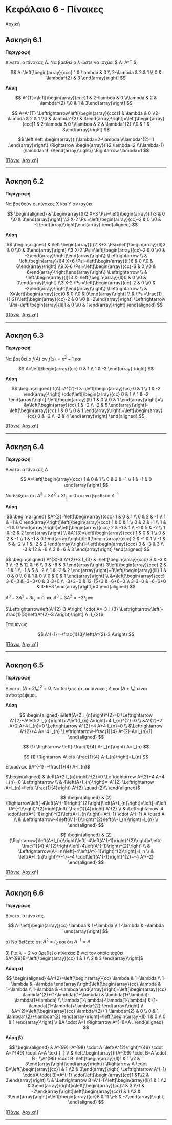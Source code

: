 <script type="text/javascript" charset="utf-8" 
src="https://cdn.mathjax.org/mathjax/latest/MathJax.js?config=TeX-AMS-MML_HTMLorMML,
https://vincenttam.github.io/javascripts/MathJaxLocal.js"></script>

<div id='id-section-6-top'/>

# Κεφάλαιο 6 - Πίνακες

[Αρχική](./README.md)



## Άσκηση 6.1

**Περιγραφή**

Δίνεται ο πίνακας Α. Να βρεθεί ο λ ώστε να ισχύει $ A=A^T $

$$
A=\left[\begin{array}{ccc}
1 & \lambda & 0 \\
2-\lambda & 2 & 1 \\
0 & \lambda^{2} & 3
\end{array}\right]
$$


**Λύση**

$$
A^{T}=\left[\begin{array}{ccc}1 & 2-\lambda & 0 \\\lambda & 2 & \lambda^{2} \\0 & 1 & 3\end{array}\right]
$$

$$
A=A^{T} \Leftrightarrow\left[\begin{array}{ccc}1 & \lambda & 0 \\2-\lambda & 2 & 1 \\0 & \lambda^{2} & 3\end{array}\right]=\left[\begin{array}{ccc}1 & 2-\lambda & 0 \\\lambda & 2 & \lambda^{2} \\0 & 1 & 3\end{array}\right]
$$

$$
\left.\left.\begin{array}{l}\lambda=2-\lambda \\\lambda^{2}=1 .\end{array}\right\} \Rightarrow \begin{array}{l}2 \lambda=2 \\(\lambda-1)(\lambda+1)=0\end{array}\right\}
\Rightarrow
\lambda=1
$$



[[Πάνω](#id-section-6-top), [Αρχική](./README.md)]

---

## Άσκηση 6.2

**Περιγραφή**

Να βρεθούν οι πίνακες Χ και Υ αν ισχύει:

$$
\begin{aligned}
& \begin{array}{l}2 X+3 \Psi=\left[\begin{array}{ll}3 & 0 \\0 & 3\end{array}\right] \\3 X-2 \Psi=\left[\begin{array}{cc}-2 & 0 \\0 & -2\end{array}\right]\end{array}
\end{aligned}
$$

**Λύση**

$$
\begin{aligned}
& \left.\begin{array}{l}2 X+3 \Psi=\left[\begin{array}{ll}3 & 0 \\0 & 3\end{array}\right] \\3 X-2 \Psi=\left[\begin{array}{cc}-2 & 0 \\0 & -2\end{array}\right]\end{array}\right\} \Leftrightarrow \\
& \left.\begin{array}{l}4 X+6 \Psi=\left[\begin{array}{ll}6 & 0 \\0 & 6\end{array}\right] \\9 X-6 \Psi=\left[\begin{array}{cc}-6 & 0 \\0 & -6\end{array}\right]\end{array}\right\} \Leftrightarrow \\
& \left.\begin{array}{l}13 X=\left[\begin{array}{ll}0 & 0 \\0 & 0\end{array}\right] \\3 X-2 \Psi=\left[\begin{array}{cc}-2 & 0 \\0 & -2\end{array}\right]\end{array}\right\} \Leftrightarrow \\
& X=\left[\begin{array}{cc}0 & 0 \\0 & 0\end{array}\right]  \\
& \Psi=\frac{1}{(-2)}\left[\begin{array}{cc}-2 & 0 \\0 & -2\end{array}\right] \Leftrightarrow \Psi=\left[\begin{array}{ll}1 & 0 \\0 & 1\end{array}\right]
\end{aligned}
$$




[[Πάνω](#id-section-6-top), [Αρχική](./README.md)]

---

## Άσκηση 6.3

**Περιγραφή**

Να βρεθεί ο $f(A)$ αν $f(x)=x^2 - 1$ και 

$$
A=\left[\begin{array}{cc}
0 & 1 \\
1 & -2
\end{array} \right]
$$

**Λύση**

$$
\begin{aligned}
f(A)=A^{2}-I &=\left[\begin{array}{cc}
0 & 1 \\
1 & -2
\end{array}\right] \cdot\left[\begin{array}{cc}
0 & 1 \\
1 & -2
\end{array}\right]-\left[\begin{array}{ll}
1 & 0 \\
0 & 1
\end{array}\right]=\\
&=\left[\begin{array}{cc}
1 & -2 \\
-2 & 5
\end{array}\right]-\left[\begin{array}{cc}
1 & 0 \\
0 & 1
\end{array}\right]=\left[\begin{array}{cc}
0 & -2 \\
-2 & 4
\end{array}\right]
\end{aligned}
$$





[[Πάνω](#id-section-6-top), [Αρχική](./README.md)]

---

## Άσκηση 6.4

**Περιγραφή**

Δίνεται ο πίνακας Α

$$
A=\left[\begin{array}{ccc}
1 & 0 & 1 \\
0 & 2 & -1 \\
1 & -1 & 0
\end{array}\right]
$$

Να δείξετε ότι $A^3-3A^2+3I_3=0$ και να βρεθεί ο $A^{-1}$


**Λύση**


$$
\begin{aligned}
&A^{2}=\left[\begin{array}{ccc}
1 & 0 & 1 \\
0 & 2 & -1 \\
1 & -1 & 0
\end{array}\right]\left[\begin{array}{ccc}
1 & 0 & 1 \\
0 & 2 & -1 \\
1 & -1 & 0
\end{array}\right]=\left[\begin{array}{ccc}
2 & -1 & 1 \\
-1 & 5 & -2 \\
1 & -2 & 2
\end{array}\right] \\
&A^{3}=\left[\begin{array}{ccc}
1 & 0 & 1 \\
0 & 2 & -1 \\
1 & -1 & 0
\end{array}\right]\left[\begin{array}{ccc}
2 & -1 & 1 \\
-1 & 5 & -2 \\
1 & -2 & 2
\end{array}\right]=\left[\begin{array}{ccc}
3 & -3 & 3 \\
-3 & 12 & -6 \\
3 & -6 & 3
\end{array}\right]
\end{aligned}
$$

$$
\begin{aligned}
A^{3}-3 A^{2}+3 I_{3} &=\left[\begin{array}{ccc}
3 & -3 & 3 \\
-3 & 12 & -6 \\
3 & -6 & 3
\end{array}\right]-3\left[\begin{array}{ccc}
2 & -1 & 1 \\
-1 & 5 & -2 \\
1 & -2 & 2
\end{array}\right]+3\left[\begin{array}{lll}
1 & 0 & 0 \\
0 & 1 & 0 \\
0 & 0 & 1
\end{array}\right] \\
&=\left[\begin{array}{ccc}
3-6+3 & -3+3+0 & 3-3+0 \\
-3+3+0 & 12-15+3 & -6+6+0 \\
3-3+0 & -6+6+0 & 3-6+3
\end{array}\right]=0
\end{aligned}
$$

$A^{3}-3 A^{2}+3 I_{3}=0 \Leftrightarrow A^{3}-3 A^{2}=-3 I_{3} \Leftrightarrow$

$\Leftrightarrow\left(A^{2}-3 A\right) \cdot A=-3 I_{3} \Leftrightarrow\left[-\frac{1}{3}\left(A^{2}-3 A\right)\right] A=I_{3}$

Επομένως

$$
 A^{-1}=-\frac{1}{3}\left(A^{2}-3 A\right)
$$



[[Πάνω](#id-section-6-top), [Αρχική](./README.md)]

---

## Άσκηση 6.5

**Περιγραφή**

Δίνεται $(A+2I_n)^2 = 0$. Να δείξετε ότι οι πίνακες $A$ και $(A+I_n)$ είναι αντιστρέψιμοι.

**Λύση**

$$
\begin{aligned}
&\left(A+2 I_{n}\right)^{2}=0 \Leftrightarrow A^{2}+A\left(2 I_{n}\right)+2\left(I_{n} A\right)+4 I_{n}^{2}=0 \\
&A^{2}+2 A+2 A+4 I_{n}=0 \Leftrightarrow A^{2}+4 A+4 I_{n}=0 \\
&\Leftrightarrow A^{2}+4 A=-4 I_{n} \Leftrightarrow-\frac{1}{4} A^{2}-A=I_{n}(1)
\end{aligned}
$$


$$
(1) \Rightarrow \left(-\frac{1}{4} A-I_{n}\right) A=I_{n}
$$

$$
(1) \Rightarrow A\left(-\frac{1}{4} A-I_{n}\right)=I_{n}
$$

Επομένως $A^{-1}=-\frac{1}{4} A-I_{n}$

$\begin{aligned}
& \left(A+2 I_{n}\right)^{2}=0 \Leftrightarrow A^{2}+4 A+4 I_{n}=0 \Leftrightarrow \\
& 4\left(A+I_{n}\right)=-A^{2} \Leftrightarrow A+I_{n}=\left(-\frac{1}{4}\right) A^{2}  \quad (2)\\
\end{aligned}$

$$
\begin{aligned}
& (2) \Rightarrow\left[-4\left(A^{-1}\right)^{2}\right]\left(A+I_{n}\right)=\left[-4\left(A^{-1}\right)^{2}\right]\left(-\frac{1}{4}\right) A^{2} \\
& \Leftrightarrow-4 \cdot\left(A^{-1}\right)^{2}\left(A+I_{n}\right)=A^{-1} \cdot A^{-1} A \quad A \\
& \Leftrightarrow-4\left(A^{-1}\right)^{2}\left(A+I_{n}\right)=I_{n} \\
\end{aligned}
$$

$$
\begin{aligned}
& (2) {\Rightarrow}\left(A+I_{n}\right)\left[-4\left(A^{-1}\right)^{2}\right]=\left(-\frac{1}{4} A^{2}\right)\left[-4\left(A^{-1}\right)^{2}\right] \\
& \Leftrightarrow(A+I n)\left[-4\left(A^{-1}\right)^{2}\right]=I_n \\
& \left(A+I_{n}\right)^{-1}=-4 \cdot\left(A^{-1}\right)^{2}=-4 A^{-2}
\end{aligned}
$$



[[Πάνω](#id-section-6-top), [Αρχική](./README.md)]

---

## Άσκηση 6.6

**Περιγραφή**

Δίνεται ο πίνακας.

$$
A=\left[\begin{array}{cc}
\lambda & 1+\lambda \\
1-\lambda & -\lambda
\end{array}\right]
$$

α) Να δείξετε ότι $A^2=I_2$ και ότι $A^{-1}=A$

β) Για $\lambda=2$ να βρεθεί ο πίνακας Β για τον οποίο ισχύει $A^{99}B=\left[\begin{array}{cc}
1 & 1 \\
2 & 3
\end{array}\right]$

**Λύση α)**

$$
\begin{aligned}
&A^{2}=\left[\begin{array}{cc}
\lambda & 1+\lambda \\
1-\lambda & -\lambda
\end{array}\right]\left[\begin{array}{cc}
\lambda & 1+\lambda \\
1-\lambda & -\lambda
\end{array}\right]=\left[\begin{array}{cc}
\lambda^{2}+(1-\lambda)(1+\lambda) & \lambda(1+\lambda)-\lambda(1+\lambda) \\
\lambda(1-\lambda)-\lambda(1-\lambda) & (1-\lambda)(1+\lambda)+\lambda^{2}
\end{array}\right] \\
&A^{2}=\left[\begin{array}{cc}
\lambda^{2}+1-\lambda^{2} & 0 \\
0 & 1-\lambda^{2}+\lambda^{2}
\end{array}\right]=\left[\begin{array}{ll}
1 & 0 \\
0 & 1
\end{array}\right] \\
&A \cdot A=I \Rightarrow A^{-1}=A .
\end{aligned}
$$

**Λύση β)**

$$
\begin{aligned}
& A^{99}=A^{98} \cdot A=\left(A^{2}\right)^{49} \cdot A=I^{49} \cdot A=A \text {. } \\
& \left.\begin{array}{l}A^{99} \cdot B=A \cdot B= \\A^{99} \cdot B=\left[\begin{array}{ll}1 & 1 \\2 & 3\end{array}\right]\end{array}\right\} \Rightarrow A \cdot B=\left[\begin{array}{cc}1 & 1 \\2 & 3\end{array}\right] \Leftrightarrow A^{-1} \cdot(A \cdot B)=A^{-1} \cdot\left[\begin{array}{cc}1 &1\\2 & 3\end{array}\right] \\
& \Leftrightarrow B=A^{-1}\left[\begin{array}{ll}1 & 1 \\2 & 3\end{array}\right]=\left[\begin{array}{cc}2 & 3 \\-1 & -2\end{array}\right]\left[\begin{array}{cc}1 & 1 \\2 & 3\end{array}\right]=\left[\begin{array}{cc}8 & 11 \\-5 & -7\end{array}\right]
\end{aligned}
$$




[[Πάνω](#id-section-6-top), [Αρχική](./README.md)]

---
